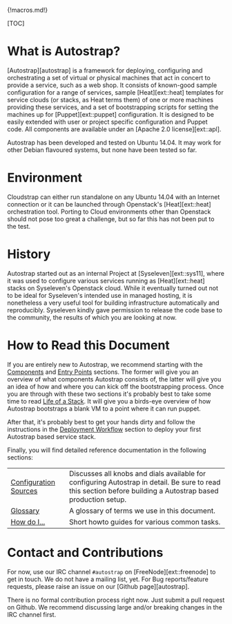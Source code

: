 {!macros.md!}

[TOC]

# What is Autostrap?

[Autostrap][autostrap] is a framework for deploying, configuring and orchestrating a set of
virtual or physical machines that act in concert to provide a service, such as
a web shop. It consists of known-good sample configuration for a range of
services, sample [Heat][ext::heat] templates for
service clouds (or stacks, as Heat terms them) of one or more machines
providing these services, and a set of bootstrapping scripts for setting the
machines up for [Puppet][ext::puppet] configuration. It is designed to
be easily extended with user or project specific configuration and Puppet code.
All components are available under an [Apache 2.0 license][ext::apl].

Autostrap has been developed and tested on Ubuntu 14.04. It may work for other
Debian flavoured systems, but none have been tested so far.

# Environment

Cloudstrap can either run standalone on any Ubuntu 14.04 with an Internet
connection or it can be launched through Openstack's [Heat][ext::heat]
orchestration tool. Porting to Cloud environments other than Openstack should
not pose too great a challenge, but so far this has not been put to the test.

# History

Autostrap started out as an internal Project at [Syseleven][ext::sys11], where
it was used to configure various services running as [Heat][ext::heat] stacks
on Syseleven's Openstack cloud. While it eventually turned out not to be ideal
for Syseleven's intended use in managed hosting, it is nonetheless a very
useful tool for building infrastructure automatically and reproducibly. 
Syseleven kindly gave permission to release the code base to the community, the
results of which you are looking at now.

# How to Read this Document

If you are entirely new to Autostrap, we recommend starting with the
[Components](components/index.md) and [Entry Points](entry/index.md) sections. The former will
give you an overview of what components Autostrap consists of, the latter will
give you an idea of how and where you can kick off the bootstrapping process.
Once you are through with these two sections it's probably best to take some
time to read [Life of a Stack](lifecycle/index.md). It will give you a birds-eye
overview of how Autostrap bootstraps a blank VM to a point where it can run
puppet.

After that, it's probably best to get your hands dirty and follow the
instructions in the [Deployment Workflow](workflow/index.md) section to deploy your
first Autostrap based service stack.

Finally, you will find detailed reference documentation in the following
sections:

| | |
| - | - |
| [Configuration Sources](config/index.md) | Discusses all knobs and dials available for configuring Autostrap in detail. Be sure to read this section before building a Autostrap based production setup. |
| [Glossary](glossary/index.md)            | A glossary of terms we use in this document. |
| [How do I...](howto/index.md)            | Short howto guides for various common tasks. |

# Contact and Contributions

For now, use our IRC channel `#autostrap` on
[FreeNode][ext::freenode] to get in touch. We do not have a mailing
list, yet. For Bug reports/feature requests, please raise an issue on
our [Github page][autostrap].

There is no formal contribution process right now. Just submit a pull request
on Github. We recommend discussing large and/or breaking changes in the IRC
channel first.
